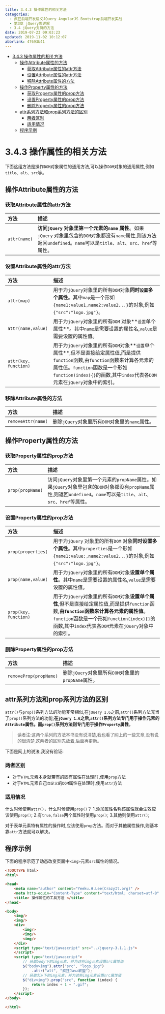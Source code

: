 ```yaml
---
title: 3.4.3 操作属性的相关方法
categories: 
  - 疯狂前端开发讲义JQuery AngularJS Bootstrap前端开发实战
  - 第3章 jQuery库详解
  - 3.4 jQuery支持的方法
date: 2019-07-23 09:03:23
updated: 2019-11-02 10:12:07
abbrlink: 47693b41
---
```

<div id='my_toc'>

- [3.4.3 操作属性的相关方法](/JavaReadingNotes/47693b41/#3-4-3-操作属性的相关方法)
    - [操作Attribute属性的方法](/JavaReadingNotes/47693b41/#操作Attribute属性的方法)
        - [获取Attribute属性的attr方法](/JavaReadingNotes/47693b41/#获取Attribute属性的attr方法)
        - [设置Attribute属性的attr方法](/JavaReadingNotes/47693b41/#设置Attribute属性的attr方法)
        - [移除Attribute属性的方法](/JavaReadingNotes/47693b41/#移除Attribute属性的方法)
    - [操作Property属性的方法](/JavaReadingNotes/47693b41/#操作Property属性的方法)
        - [获取Property属性的prop方法](/JavaReadingNotes/47693b41/#获取Property属性的prop方法)
        - [设置Property属性的prop方法](/JavaReadingNotes/47693b41/#设置Property属性的prop方法)
        - [删除Property属性的prop方法](/JavaReadingNotes/47693b41/#删除Property属性的prop方法)
    - [attr系列方法和prop系列方法的区别](/JavaReadingNotes/47693b41/#attr系列方法和prop系列方法的区别)
        - [两者区别](/JavaReadingNotes/47693b41/#两者区别)
        - [适用情况](/JavaReadingNotes/47693b41/#适用情况)
    - [程序示例](/JavaReadingNotes/47693b41/#程序示例)

</div>
<!--more-->
<script>if (navigator.platform.toLowerCase() == 'win32'){document.getElementById('my_toc').style.display = 'none';}</script>

<!--end-->
<!--SSTStart-->
# 3.4.3 操作属性的相关方法 #
下面这组方法是操作`DOM`对象属性的通用方法,可以操作`DOM`对象的通用属性,例如`title`、`alt`、`src`等。
## 操作Attribute属性的方法 ##
### 获取Attribute属性的attr方法 ###

|方法|描述|
|:---|:---|
|`attr(name)`|**访问`jQuery` 对象里第一个元素的`name` 属性**。如果`jQuery` 对象里包含的`DOM`对象都没有`name`属性,则该方法返回`undefined`。`name`可以是`title`、`alt`、`src`、`href`等属性。|

### 设置Attribute属性的attr方法 ###

|方法|描述|
|:---|:---|
|`attr(map)`|用于为`jQuery`对象里的所有`DOM`对象**同时`设置`多个属性**。其中`map`是一个形如`{name1:value1,name2:value2...}`的对象,例如`{"src":"logo.jpg"}`。|
|`attr(name,value)`|用于为`jQuery`对象里的所有`DOM` 对象**`设置`单个属性**。其中`name`是需要设置的属性名,`value`是需要设置的属性值。|
|`attr(key, function)`|用于为`jQuery`对象里的所有`DOM`对象**`设置`单个属性**,但不是直接给定属性值,而是提供`function`函数,由`function`函数来计算各元素的属性值。`function`函数是一个形如`function(index){}`的函数,其中`index`代表各`DOM`元素在`jQuery`对象中的索引。|
### 移除Attribute属性的方法 ###

|方法|描述|
|:---|:---|
|`removeAttr(name)`|删除`jQuery`对象里所有`DOM`对象里的`name`属性。|
## 操作Property属性的方法 ##
### 获取Property属性的prop方法 ###

|方法|描述|
|:---|:---|
|`prop(propName)`|访问`jQuery`对象里第一个元素的`propName`属性。如果`jQuery`对象里包含的`DOM`对象都没有`propName`属性,则返回`undefined`。`name`可以是`title`、`alt`、`src`、`href`等属性。|
### 设置Property属性的prop方法 ###

|方法|描述|
|:---|:---|
|`prop(properties)`|用于为`jQuery` 对象里的所有`DOM` 对象**同时设置多个属性**。其中`properties`是一个形如`{name1:value:,name2:value2...}`的对象,例如`{"src":"logo.jpg"}`。|
|`prop(name,value)`|用于为`jQuery`对象里的所有`DOM`对象**设置单个属性**。其中`name`是需要设置的属性名,`value`是需要设置的属性值。|
|`prop(key, function)`|用于为`jQuery`对象里的所有`DOM`对象**设置单个属性**,但不是直接给定属性值,而是提供`function`函数,**由`function`函数来计算各元素的属性值**。 `function`函数是一个形如`function(index){}`的函数,其中`index`代表各`DOM`元素在`jQuery`对象中的索引。|
### 删除Property属性的prop方法 ###

|方法|描述|
|:---|:---|
|`removeProp(propName)`|删除`jQuery`对象里所有`DOM`对象里的`propName`属性。|
## attr系列方法和prop系列方法的区别 ##
`attr()`与`prop()`系列方法的功能非常相似,在`jQuery 1.6`之前,`attr()`系列方法充当了`prop()`系列方法的功能;**在`jQuery 1.6`之后,`attr()`系列方法专门用于操作元素的`Attribute`属性。而`prop()`系列方法则专门用于操作`Property`属性**。

> 读者注:这两个系列的方法本书没有说清楚,我也看了网上的一些文章,没有说的很清楚,这两者的区别先放着,后面再更新。

下面是网上的说法,我没有验证:

### 两者区别 ###
- 对于`HTML`元素本身就带有的固有属性在处理时,使用`prop`方法
- 对于`HTML`元素自己`自定义`的`DOM`属性在处理时,使用`attr`方法

### 适用情况 ###
什么时候使用`attr()`，什么时候使用`prop()`？
1.添加属性名称该属性就会生效应该使用`prop()`;
2.有`true,false`两个属性时使用`prop()`;
3.其他则使用`attr()`;

对于表单元素特有属性的操作时,应该使用`prop`方法。而对于其他属性操作,则基本靠`attr`方法就可以解决。
<!--SSTStop-->
## 程序示例 ##
下面的程序示范了动态改变页面中`<img>`元素`src`属性的情况。
```html
<!DOCTYPE html>
<html>

<head>
	<meta name="author" content="Yeeku.H.Lee(CrazyIt.org)" />
	<meta http-equiv="Content-Type" content="text/html; charset=utf-8" />
	<title> 操作属性的工具方法 </title>
</head>

<body>
	<img/>
	<img/>
	<div>
		<img/>
		<img/>
		<img/>
	</div>
	<script type="text/javascript" src="../jquery-3.1.1.js">
	</script>
	<script type="text/javascript">
		// 获取body下的img元素，并为这些img元素设置src属性值
		$("body>img").attr("src", "logo.jpg")
			.attr("alt", "疯狂Java联盟");
		// 获取div下的img元素，并为这些img元素设置src属性值
		$("div>img").prop("src", function (index) {
			return index + 1 + ".gif";
		});
	</script>
</body>

</html>
```
